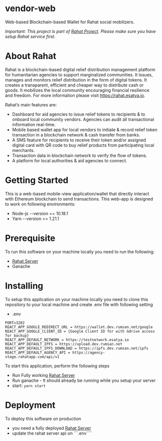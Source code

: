 # vendor-web

Web-based Blockchain-based Wallet for Rahat social mobilizers.

_Important: This project is part of [Rahat Project](https://github.com/esatya/rahat). Please make sure you have setup Rahat service first._

# About Rahat

Rahat is a blockchain-based digital relief distribution management platform for humanitarian agencies to support marginalized communities. It issues, manages and monitors relief distribution in the form of digital tokens. It creates a transparent, efficient and cheaper way to distribute cash or goods. It mobilizes the local community encouraging financial resilience and freedom. For more information please visit https://rahat.esatya.io.

Rahat’s main features are:

-   Dashboard for aid agencies to issue relief tokens to recipients & to onboard local community vendors. Agencies can audit all transactional information real-time.
-   Mobile based wallet app for local vendors to initiate & record relief token transaction in a blockchain network & cash transfer from banks.
-   A SMS feature for recipients to receive their token and/or assigned digital card with QR code to buy relief products from participating local merchants.
-   Transaction data in blockchain network to verify the flow of tokens.
-   A platform for local authorities & aid agencies to connect.

# Getting Started

This is a web-based mobile-view application/wallet that directly interact with Ethereum blockchain to send transactions. This web-app is designed to work on following environments:

-   Node-js --version == 10.18.1
-   Yarn --version == 1.21.1

# Prerequisite

To run this software on your machine locally you need to run the following:

-   [Rahat Server](https://github.com/esatya/rahat)
-   Ganache

# Installing

To setup this application on your machine locally you need to clone this repository to your local machine and create .env file with following setting

-   .env

```
PORT=3202
REACT_APP_GOOGLE_REDIRECT_URL = https://wallet.dev.rumsan.net/google
REACT_APP_GOOGLE_CLIENT_ID = {Google Client ID for with Gdrive access for backup}
REACT_APP_DEFAULT_NETWORK = https://testnetwork.esatya.io
REACT_APP_DEFAULT_IPFS = https://upload.dev.rumsan.net
REACT_APP_DEFAULT_IPFS_DOWNLOAD = https://ipfs.dev.rumsan.net/ipfs
REACT_APP_DEFAULT_AGENCY_API = https://agency-stage.rahatapp.com/api/v1
```

To start this application, perform the following steps

-   Run Fully working [Rahat Server](https://github.com/esatya/rahat)
-   Run ganache - It should already be running while you setup your server
-   start: `yarn start`

# Deployment

To deploy this software on production

-   you need a fully deployed [Rahat Server](https://github.com/esatya/rahat)
-   update the rahat server api on ```.env````
